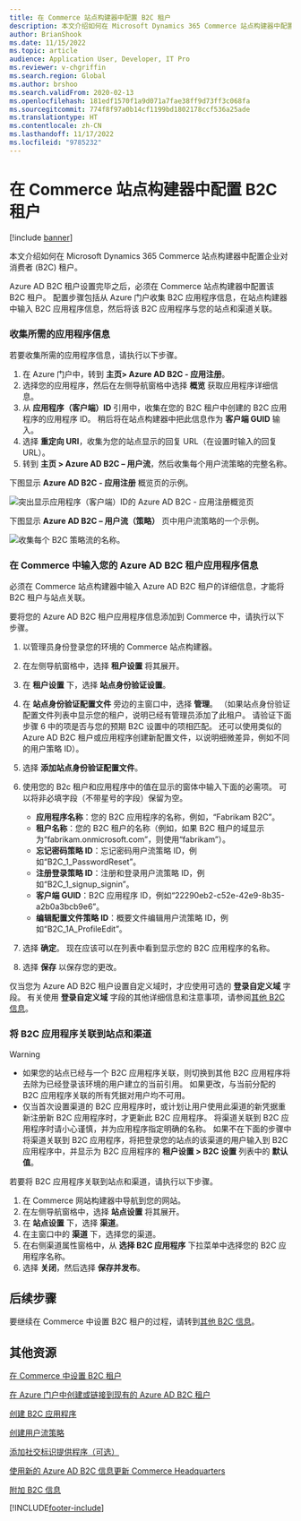 ```yaml
---
title: 在 Commerce 站点构建器中配置 B2C 租户
description: 本文介绍如何在 Microsoft Dynamics 365 Commerce 站点构建器中配置企业对消费者 (B2C) 租户。
author: BrianShook
ms.date: 11/15/2022
ms.topic: article
audience: Application User, Developer, IT Pro
ms.reviewer: v-chgriffin
ms.search.region: Global
ms.author: brshoo
ms.search.validFrom: 2020-02-13
ms.openlocfilehash: 181edf1570f1a9d071a7fae38ff9d73ff3c068fa
ms.sourcegitcommit: 774f8f97a0b14cf1199bd1802178ccf536a25ade
ms.translationtype: HT
ms.contentlocale: zh-CN
ms.lasthandoff: 11/17/2022
ms.locfileid: "9785232"
---
```

# <a name="configure-your-b2c-tenant-in-commerce-site-builder"></a>在 Commerce 站点构建器中配置 B2C 租户

[!include [banner](includes/banner.md)]

本文介绍如何在 Microsoft Dynamics 365 Commerce 站点构建器中配置企业对消费者 (B2C) 租户。

Azure AD B2C 租户设置完毕之后，必须在 Commerce 站点构建器中配置该 B2C 租户。 配置步骤包括从 Azure 门户收集 B2C 应用程序信息，在站点构建器中输入 B2C 应用程序信息，然后将该 B2C 应用程序与您的站点和渠道关联。

### <a name="collect-the-required-application-information"></a>收集所需的应用程序信息

若要收集所需的应用程序信息，请执行以下步骤。

1. 在 Azure 门户中，转到 **主页\> Azure AD B2C - 应用注册**。
1. 选择您的应用程序，然后在左侧导航窗格中选择 **概览** 获取应用程序详细信息。
1. 从 **应用程序（客户端）ID** 引用中，收集在您的 B2C 租户中创建的 B2C 应用程序的应用程序 ID。 稍后将在站点构建器中把此信息作为 **客户端 GUID** 输入。
1. 选择 **重定向 URI**，收集为您的站点显示的回复 URL（在设置时输入的回复 URL）。
1. 转到 **主页 \> Azure AD B2C – 用户流**，然后收集每个用户流策略的完整名称。

下图显示 **Azure AD B2C - 应用注册** 概览页的示例。

![突出显示应用程序（客户端）ID的 Azure AD B2C - 应用注册概览页](./media/ClientGUID_Application_AzurePortal.png)

下图显示 **Azure AD B2C – 用户流（策略）** 页中用户流策略的一个示例。

![收集每个 B2C 策略流的名称。](./media/B2CImage_22.png)

### <a name="enter-your-azure-ad-b2c-tenant-application-information-into-commerce"></a>在 Commerce 中输入您的 Azure AD B2C 租户应用程序信息

必须在 Commerce 站点构建器中输入 Azure AD B2C 租户的详细信息，才能将 B2C 租户与站点关联。

要将您的 Azure AD B2C 租户应用程序信息添加到 Commerce 中，请执行以下步骤。

1. 以管理员身份登录您的环境的 Commerce 站点构建器。
1. 在左侧导航窗格中，选择 **租户设置** 将其展开。
1. 在 **租户设置** 下，选择 **站点身份验证设置**。 
1. 在 **站点身份验证配置文件** 旁边的主窗口中，选择 **管理**。 （如果站点身份验证配置文件列表中显示您的租户，说明已经有管理员添加了此租户。 请验证下面步骤 6 中的项是否与您的预期 B2C 设置中的项相匹配。 还可以使用类似的 Azure AD B2C 租户或应用程序创建新配置文件，以说明细微差异，例如不同的用户策略 ID）。
1. 选择 **添加站点身份验证配置文件**。
1. 使用您的 B2c 租户和应用程序中的值在显示的窗体中输入下面的必需项。 可以将非必填字段（不带星号的字段）保留为空。

    - **应用程序名称**：您的 B2C 应用程序的名称，例如，“Fabrikam B2C”。
    - **租户名称**：您的 B2C 租户的名称（例如，如果 B2C 租户的域显示为“fabrikam.onmicrosoft.com”，则使用“fabrikam”）。 
    - **忘记密码策略 ID**：忘记密码用户流策略 ID，例如“B2C_1_PasswordReset”。
    - **注册登录策略 ID**：注册和登录用户流策略 ID，例如“B2C_1_signup_signin”。
    - **客户端 GUID**：B2C 应用程序 ID，例如“22290eb2-c52e-42e9-8b35-a2b0a3bcb9e6”。
    - **编辑配置文件策略 ID**：概要文件编辑用户流策略 ID，例如“B2C_1A_ProfileEdit”。

1. 选择 **确定**。 现在应该可以在列表中看到显示您的 B2C 应用程序的名称。
1. 选择 **保存** 以保存您的更改。

仅当您为 Azure AD B2C 租户设置自定义域时，才应使用可选的 **登录自定义域** 字段。 有关使用 **登录自定义域** 字段的其他详细信息和注意事项，请参阅[其他 B2C 信息](additional-b2c-info.md)。

### <a name="associate-the-b2c-application-to-your-site-and-channel"></a>将 B2C 应用程序关联到站点和渠道

> [!WARNING]
> - 如果您的站点已经与一个 B2C 应用程序关联，则切换到其他 B2C 应用程序将去除为已经登录该环境的用户建立的当前引用。 如果更改，与当前分配的 B2C 应用程序关联的所有凭据对用户均不可用。 
> - 仅当首次设置渠道的 B2C 应用程序时，或计划让用户使用此渠道的新凭据重新注册新 B2C 应用程序时，才更新此 B2C 应用程序。 将渠道关联到 B2C 应用程序时请小心谨慎，并为应用程序指定明确的名称。 如果不在下面的步骤中将渠道关联到 B2C 应用程序，将把登录您的站点的该渠道的用户输入到 B2C 应用程序中，并显示为 B2C 应用程序的 **租户设置 \> B2C 设置** 列表中的 **默认值**。

若要将 B2C 应用程序关联到站点和渠道，请执行以下步骤。

1. 在 Commerce 网站构建器中导航到您的网站。
1. 在左侧导航窗格中，选择 **站点设置** 将其展开。
1. 在 **站点设置** 下，选择 **渠道**。
1. 在主窗口中的 **渠道** 下，选择您的渠道。
1. 在右侧渠道属性窗格中，从 **选择 B2C 应用程序** 下拉菜单中选择您的 B2C 应用程序名称。
1. 选择 **关闭**，然后选择 **保存并发布**。

## <a name="next-steps"></a>后续步骤

要继续在 Commerce 中设置 B2C 租户的过程，请转到[其他 B2C 信息](additional-b2c-info.md)。

## <a name="additional-resources"></a>其他资源

[在 Commerce 中设置 B2C 租户](set-up-b2c-tenant.md)

[在 Azure 门户中创建或链接到现有的 Azure AD B2C 租户](create-link-aad-b2c-tenant.md)

[创建 B2C 应用程序](create-b2c-app.md)

[创建用户流策略](create-user-flow-policies.md)

[添加社交标识提供程序（可选）](add-social-identity-providers.md)

[使用新的 Azure AD B2C 信息更新 Commerce Headquarters](update-hq-aad-b2c-info.md)

[附加 B2C 信息](additional-b2c-info.md)


[!INCLUDE[footer-include](../includes/footer-banner.md)]
